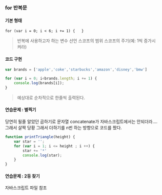 ### for 반복문

#### 기본 형태
`for (var i = 0; i < 6; i += 1) {   }`
> 반복에 사용하고자 하는 변수 선언
> 스코프의 범위
> 스코프의 주기(예: 1씩 증가시켜라)

#### 코드 구현
```javascript
var brands = ['apple','coke','starbucks','amazon','disney','bmw']

for (var i = 0; i<brands.length; i += 1) {
    console.log(brands[i]);
}
```
> 예상대로 순차적으로 한줄씩 출력된다. 

#### 연습문제 : 별찍기

당연히 될줄 알았던 곱하기로 문자열 concatenate가 자바스크립트에서는 안되더라....그래서 살짝 당황
그래서 더하기를 n번 하는 방향으로 코드를 짰다.
```javascript
function printTriangle(height) {
    var star = '';
    for (var i = 1; i <= height ; i ++) {
    	star += '*'
        console.log(star);
    }
}
```

#### 연습문제 : 2등 찾기 

자바스크립트 파일 참조